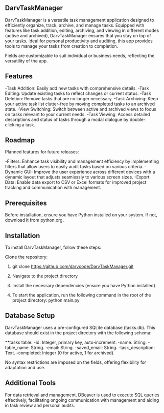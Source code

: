 ## DarvTaskManager
DarvTaskManager is a versatile task management application designed to efficiently organize, track, archive, and manage tasks. Equipped with features like task addition, editing, archiving, and viewing in different modes (active and archived), DarvTaskManager ensures that you stay on top of your tasks. Ideal for personal productivity and auditing, this app provides tools to manage your tasks from creation to completion.

Fields are customizable to suit individual or business needs, reflecting the versatility of the app.

## Features
  -Task Addition: Easily add new tasks with comprehensive details.
  -Task Editing: Update existing tasks to reflect changes or current status.
  -Task Deletion: Remove tasks that are no longer necessary.
  -Task Archiving: Keep your active task list clutter-free by moving completed tasks to an archived state.
  -View Switching: Switch between active and archived views to focus on tasks relevant to your current needs.
  -Task Viewing: Access detailed descriptions and status of tasks through a modal dialogue by double-clicking a task.

## Roadmap
Planned features for future releases:

  -Filters: Enhance task visibility and management efficiency by implementing filters that allow users to easily audit tasks based on various criteria.
  -Dynamic GUI: Improve the user experience across different devices with a dynamic layout that adjusts seamlessly to various screen sizes.
  -Export Data: Enable data export to CSV or Excel formats for improved project tracking and communication with management.

## Prerequisites
Before installation, ensure you have Python installed on your system. If not, download it from python.org.

## Installation
To install DarvTaskManager, follow these steps:

Clone the repository:
1. git clone https://github.com/darvcode/DarvTaskManager.git

2. Navigate to the project directory

3. Install the necessary dependencies (ensure you have Python installed)

4. To start the application, run the following command in the root of the project directory:
   python main.py


## Database Setup
DarvTaskManager uses a pre-configured SQLite database (tasks.db). This database should exist in the project directory with the following schema:

**tasks table:
    -id: Integer, primary key, auto-increment.
    -name: String.
    -table_name: String.
    -email: String.
    -saved_email: String.
    -task_description: Text.
    -completed: Integer (0 for active, 1 for archived).

No syntax restrictions are imposed on the fields, offering flexibility for adaptation and use.

## Additional Tools
For data retrieval and management, DBeaver is used to execute SQL queries effectively, facilitating ongoing communication with management and aiding in task review and personal audits.





